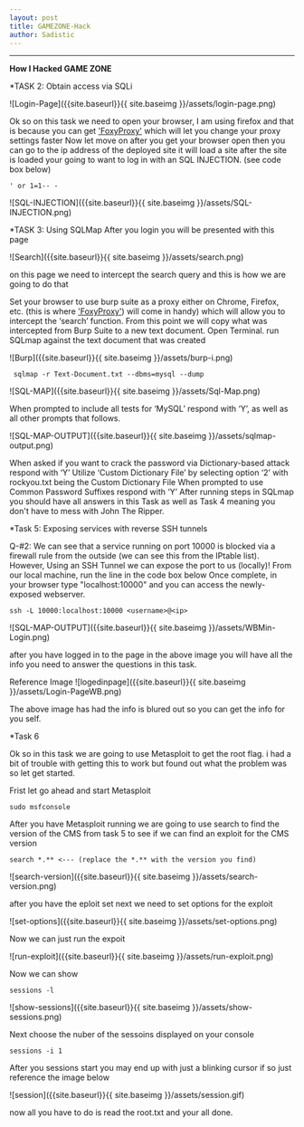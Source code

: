 ```yaml
---
layout: post
title: GAMEZONE-Hack
author: Sadistic
---
```


---

**How I Hacked GAME ZONE**

*TASK 2: Obtain access via SQLi

![Login-Page]({{site.baseurl}}{{ site.baseimg }}/assets/login-page.png)

Ok so on this task we need to open your browser, I am using firefox and that is because you can get ['FoxyProxy'](https://addons.mozilla.org/en-US/firefox/addon/foxyproxy-standard/) which will let you change your proxy settings faster
Now let move on after you get your browser open then you can go to the ip address of the deployed site it will load a site after the site is loaded your going to want to log in with an SQL INJECTION. (see code box below)

~~~
' or 1=1-- -
~~~

![SQL-INJECTION]({{site.baseurl}}{{ site.baseimg }}/assets/SQL-INJECTION.png)

*TASK 3: Using SQLMap
After you login you will be presented with this page

![Search]({{site.baseurl}}{{ site.baseimg }}/assets/search.png)

on this page we need to intercept the search query and this is how we are going to do that

Set your browser to use burp suite as a proxy either on Chrome, Firefox, etc. (this is where ['FoxyProxy'](https://addons.mozilla.org/en-US/firefox/addon/foxyproxy-standard/)) will come in handy) which will allow you to intercept the ‘search’ function. From this point we will copy what was intercepted from Burp Suite to a new text document.
Open Terminal. run SQLmap against the text document that was created

![Burp]({{site.baseurl}}{{ site.baseimg }}/assets/burp-i.png)

~~~
 sqlmap -r Text-Document.txt --dbms=mysql --dump
~~~

![SQL-MAP]({{site.baseurl}}{{ site.baseimg }}/assets/Sql-Map.png)

When prompted to include all tests for ‘MySQL’ respond with ‘Y’, as well as all other prompts that follows.

![SQL-MAP-OUTPUT]({{site.baseurl}}{{ site.baseimg }}/assets/sqlmap-output.png)

When asked if you want to crack the password via Dictionary-based attack respond with ‘Y’
Utilize ‘Custom Dictionary File’ by selecting option ‘2’ with rockyou.txt being the Custom Dictionary File
When prompted to use Common Password Suffixes respond with ‘Y’
After running steps in SQLmap you should have all answers in this Task as well as Task 4 
meaning you don't have to mess with John The Ripper.

*Task 5: Exposing services with reverse SSH tunnels

Q-#2: We can see that a service running on port 10000 is blocked via a firewall rule from the outside (we can see this from the IPtable list). 
However, Using an SSH Tunnel we can expose the port to us (locally)! From our local machine, run the line in the code box below
Once complete, in your browser type "localhost:10000" and you can access the newly-exposed webserver.

 ~~~
 ssh -L 10000:localhost:10000 <username>@<ip>
 ~~~


 ![SQL-MAP-OUTPUT]({{site.baseurl}}{{ site.baseimg }}/assets/WBMin-Login.png)

 after you have logged in to the page in the above image you will have all the info
 you need to answer the questions in this task.
 
 Reference Image
 ![logedinpage]({{site.baseurl}}{{ site.baseimg }}/assets/Login-PageWB.png)

 The above image has had the info is blured out so you can get the info for you self.

*Task 6

Ok so in this task we are going to use Metasploit to get the root flag.
i had a bit of trouble with getting this to work but found out what the problem was
so let get started.

Frist let go ahead and start Metasploit

~~~
sudo msfconsole
~~~

After you have Metasploit running we are going to use search to find the version
of the CMS from task 5 to see if we can find an exploit for the CMS version

~~~
search *.** <--- (replace the *.** with the version you find)
~~~

![search-version]({{site.baseurl}}{{ site.baseimg }}/assets/search-version.png)


after you have the eploit set next we need to set options for the exploit


![set-options]({{site.baseurl}}{{ site.baseimg }}/assets/set-options.png)


Now we can just run the expoit


![run-exploit]({{site.baseurl}}{{ site.baseimg }}/assets/run-exploit.png)


Now we can show
~~~
sessions -l
~~~


![show-sessions]({{site.baseurl}}{{ site.baseimg }}/assets/show-sessions.png)


Next choose the nuber of the sessoins displayed on your console

~~~
sessions -i 1
~~~

After you sessions start you may end up with just a blinking cursor if so just reference the image below

![session]({{site.baseurl}}{{ site.baseimg }}/assets/session.gif)

now all you have to do is read the root.txt and your all done.






